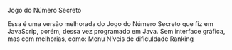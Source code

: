 Jogo do Número Secreto

Essa é uma versão melhorada do Jogo do Número Secreto que fiz em JavaScrip, porém, dessa vez programado em Java. Sem interface gráfica, mas com melhorias, como:
Menu
Níveis de dificuldade
Ranking
